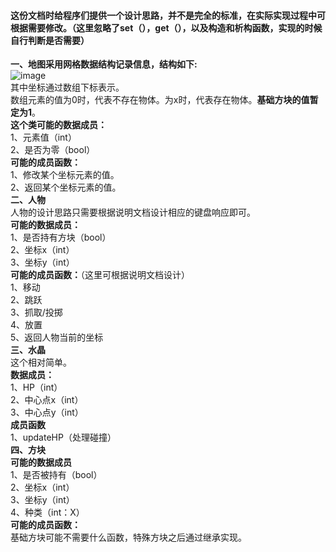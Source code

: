 #### 这份文档时给程序们提供一个设计思路，并不是完全的标准，在实际实现过程中可根据需要修改。（这里忽略了set（），get（），以及构造和析构函数，实现的时候自行判断是否需要）  
**一、地图采用网格数据结构记录信息，结构如下:**  
![image](**/Resource/grid.png)  
其中坐标通过数组下标表示。  
数组元素的值为0时，代表不存在物体。为x时，代表存在物体。**基础方块的值暂定为1**。  
**这个类可能的数据成员：**  
1、元素值（int）  
2、是否为零（bool）  
**可能的成员函数：**  
1、修改某个坐标元素的值。  
2、返回某个坐标元素的值。  
**二、人物**  
人物的设计思路只需要根据说明文档设计相应的键盘响应即可。  
**可能的数据成员：**  
1、是否持有方块（bool）  
2、坐标x（int）  
3、坐标y（int）    
**可能的成员函数：**（这里可根据说明文档设计）  
1、移动  
2、跳跃  
3、抓取/投掷  
4、放置  
5、返回人物当前的坐标  
**三、水晶**  
这个相对简单。  
**数据成员：**  
1、HP（int）  
2、中心点x（int）  
3、中心点y（int）  
**成员函数**  
1、updateHP（处理碰撞）  
**四、方块**  
**可能的数据成员**  
1、是否被持有（bool）  
2、坐标x（int）  
3、坐标y（int）  
4、种类（int：X）  
**可能的成员函数：**  
基础方块可能不需要什么函数，特殊方块之后通过继承实现。